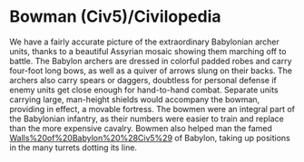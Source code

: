 # Bowman (Civ5)/Civilopedia

We have a fairly accurate picture of the extraordinary Babylonian archer units, thanks to a beautiful Assyrian mosaic showing them marching off to battle. The Babylon archers are dressed in colorful padded robes and carry four-foot long bows, as well as a quiver of arrows slung on their backs. The archers also carry spears or daggers, doubtless for personal defense if enemy units get close enough for hand-to-hand combat.
Separate units carrying large, man-height shields would accompany the bowman, providing in effect, a movable fortress. The bowmen were an integral part of the Babylonian infantry, as their numbers were easier to train and replace than the more expensive cavalry. Bowmen also helped man the famed [Walls%20of%20Babylon%20%28Civ5%29](Walls) of Babylon, taking up positions in the many turrets dotting its line.